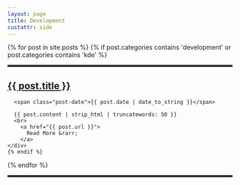 ```yaml
---
layout: page
title: Development
custattr: side
---
```


<div class="posts">
  {% for post in site.posts %} 
    {% if post.categories contains 'development' or post.categories contains 'kde' %}
    <div class="post">
    <hr style="height:5px;border:none;color:#333;background-color:#333;">
      <h2 class="post-title">
        <a href="{{ post.url }}">
          {{ post.title }}
        </a>
      </h2>

      <span class="post-date">{{ post.date | date_to_string }}</span>

      {{ post.content | strip_html | truncatewords: 50 }}
      <br>
        <a href="{{ post.url }}">
          Read More &rarr;
        </a>
    </div>
    {% endif %}
  {% endfor %}
  <hr style="height:5px;border:none;color:#333;background-color:#333;">
</div>